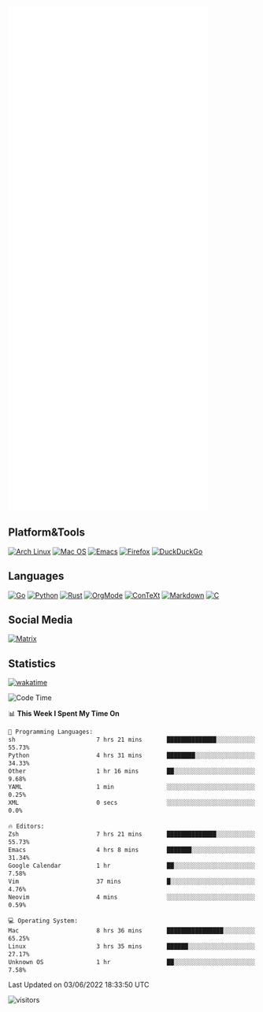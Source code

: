 ![Metrics](https://github.com/SteamedFish/SteamedFish/blob/master/github-metrics.svg)

## Platform&Tools

[![Arch Linux](https://img.shields.io/badge/ArchLinux-1793D1?logo=arch-linux&logoColor=fff&style=flat-square)](https://archlinux.org/)
[![Mac OS](https://img.shields.io/badge/MacOS-000000?style=flat-square&logo=macos&logoColor=F0F0F0)](https://www.apple.com/macos/)
[![Emacs](https://img.shields.io/badge/Emacs-%237F5AB6.svg?&style=flat-square&logo=gnu-emacs&logoColor=white)](https://www.gnu.org/software/emacs/)
[![Firefox](https://img.shields.io/badge/Firefox-FF7139?style=flat-square&logo=Firefox-Browser&logoColor=white)](https://firefox.com/)
[![DuckDuckGo](https://img.shields.io/badge/DuckDuckGo-DE5833?style=flat-square&logo=DuckDuckGo&logoColor=white)](https://duckduckgo.com/)

## Languages

[![Go](https://img.shields.io/badge/Golang-%2300ADD8.svg?style=flat-square&logo=go&logoColor=white)](https://golang.org/)
[![Python](https://img.shields.io/badge/Python-3670A0?style=flat-square&logo=python&logoColor=ffdd54)](https://www.python.org/)
[![Rust](https://img.shields.io/badge/Rust-%23000000.svg?style=flat-square&logo=rust&logoColor=white)](https://www.rust-lang.org/)
[![OrgMode](https://img.shields.io/badge/OrgMode-%23000000.svg?style=flat-square&logo=org&logoColor=white)](https://orgmode.org/)
[![ConTeXt](https://img.shields.io/badge/ConTeXt-%23008080.svg?style=flat-square&logo=latex&logoColor=white)](https://contextgarden.net/)
[![Markdown](https://img.shields.io/badge/MarkDown-%23000000.svg?style=flat-square&logo=markdown&logoColor=white)](https://daringfireball.net/projects/markdown/)
[![C](https://img.shields.io/badge/C-%2300599C.svg?style=flat-square&logo=c&logoColor=white)](https://www.iso.org/standard/74528.html)

## Social Media

[![Matrix](https://img.shields.io/badge/SteamedFish-2CA5E0?style=social&logo=matrix&logoColor=black)](https://matrix.to/#/@i:steamedfish.org)

## Statistics
[![wakatime](https://wakatime.com/badge/user/168280d6-fcf2-4b4f-ad3a-dc4612f35b38.svg)](https://wakatime.com/@168280d6-fcf2-4b4f-ad3a-dc4612f35b38)

<!--START_SECTION:waka-->
![Code Time](http://img.shields.io/badge/Code%20Time-1%2C840%20hrs%2059%20mins-blue)

📊 **This Week I Spent My Time On** 

```text
💬 Programming Languages: 
sh                       7 hrs 21 mins       ██████████████░░░░░░░░░░░   55.73% 
Python                   4 hrs 31 mins       ████████░░░░░░░░░░░░░░░░░   34.33% 
Other                    1 hr 16 mins        ██░░░░░░░░░░░░░░░░░░░░░░░   9.68% 
YAML                     1 min               ░░░░░░░░░░░░░░░░░░░░░░░░░   0.25% 
XML                      0 secs              ░░░░░░░░░░░░░░░░░░░░░░░░░   0.0%

🔥 Editors: 
Zsh                      7 hrs 21 mins       ██████████████░░░░░░░░░░░   55.73% 
Emacs                    4 hrs 8 mins        ███████░░░░░░░░░░░░░░░░░░   31.34% 
Google Calendar          1 hr                ██░░░░░░░░░░░░░░░░░░░░░░░   7.58% 
Vim                      37 mins             █░░░░░░░░░░░░░░░░░░░░░░░░   4.76% 
Neovim                   4 mins              ░░░░░░░░░░░░░░░░░░░░░░░░░   0.59%

💻 Operating System: 
Mac                      8 hrs 36 mins       ████████████████░░░░░░░░░   65.25% 
Linux                    3 hrs 35 mins       ██████░░░░░░░░░░░░░░░░░░░   27.17% 
Unknown OS               1 hr                ██░░░░░░░░░░░░░░░░░░░░░░░   7.58%

```


 Last Updated on 03/06/2022 18:33:50 UTC
<!--END_SECTION:waka-->

![visitors](https://visitor-badge.laobi.icu/badge?page_id=SteamedFish.SteamedFish)
